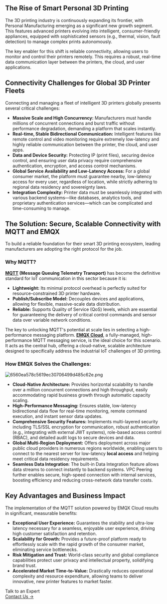 ## The Rise of Smart Personal 3D Printing

The 3D printing industry is continuously expanding its frontier, with Personal Manufacturing emerging as a significant new growth segment. This features advanced printers evolving into intelligent, consumer-friendly appliances, equipped with sophisticated sensors (e.g., thermal, vision, fault detection) to manage complex prints autonomously.

The key enabler for this shift is reliable connectivity, allowing users to monitor and control their printers remotely. This requires a robust, real-time data communication layer between the printers, the cloud, and user applications.

## Connectivity Challenges for Global 3D Printer Fleets

Connecting and managing a fleet of intelligent 3D printers globally presents several critical challenges:

- **Massive Scale and High Concurrency:** Manufacturers must handle millions of concurrent connections and burst traffic without performance degradation, demanding a platform that scales instantly.
- **Real-time, Stable Bidirectional Communication:** Intelligent features like remote control and video monitoring require extremely low-latency and highly reliable communication between the printer, the cloud, and user apps.
- **Data and Device Security:** Protecting IP (print files), securing device control, and ensuring user data privacy require comprehensive authentication, encryption, and access control mechanisms.
- **Global Service Availability and Low-Latency Access:** For a global consumer market, the platform must guarantee nearby, low-latency access for every user, regardless of location, while strictly adhering to regional data residency and sovereignty laws.
- **Integration Complexity:** Printer data must be seamlessly integrated with various backend systems—like databases, analytics tools, and proprietary authentication services—which can be complicated and time-consuming to manage.

## The Solution: Secure, Scalable Connectivity with MQTT and EMQX

To build a reliable foundation for their smart 3D printing ecosystem, leading manufacturers are adopting the right protocol for the job.

### Why MQTT?

**[MQTT](https://www.emqx.com/en/blog/the-easiest-guide-to-getting-started-with-mqtt) (Message Queuing Telemetry Transport)** has become the definitive standard for IoT communication in this sector because it is:

- **Lightweight:** Its minimal protocol overhead is perfectly suited for resource-constrained 3D printer hardware.
- **Publish/Subscribe Model:** Decouples devices and applications, allowing for flexible, massive-scale data distribution.
- **Reliable:** Supports Quality of Service (QoS) levels, which are essential for guaranteeing the delivery of critical control commands and sensor data over variable network conditions.

The key to unlocking MQTT's potential at scale lies in selecting a high-performance messaging platform. **[EMQX Cloud](https://www.emqx.com/en/cloud)**, a fully-managed, high-performance MQTT messaging service, is the ideal choice for this scenario. It acts as the central hub, offering a cloud-native, scalable architecture designed to specifically address the industrial IoT challenges of 3D printing.

### How EMQX Solves the Challenges:

![6560ea578c5619ec30706499d485c62e.png](https://assets.emqx.com/images/833c9c54c9e4f48cbaf2abac875e4e40.png)

- **Cloud-Native Architecture:** Provides horizontal scalability to handle over a million concurrent connections and high throughput, easily accommodating rapid business growth through automatic capacity scaling.
- **High-Performance Messaging:** Ensures stable, low-latency bidirectional data flow for real-time monitoring, remote command execution, and instant sensor data updates.
- **Comprehensive Security Features:** Implements multi-layered security including TLS/SSL encryption for communication, robust authentication (e.g., integrating with external JWT systems), role-based access control (RBAC), and detailed audit logs to secure devices and data.
- **Global Multi-Region Deployment:** Offers deployment across major public cloud providers in numerous regions worldwide, enabling users to connect to the nearest server for low-latency **local access** and helping meet critical data residency requirements.
- **Seamless Data Integration**: The built-in Data Integration feature allows data streams to connect instantly to backend systems. VPC Peering further enables secure, high-speed connection with internal services, boosting efficiency and reducing cross-network data transfer costs.

## Key Advantages and Business Impact

The implementation of the MQTT solution powered by EMQX Cloud results in significant, measurable benefits:

- **Exceptional User Experience:** Guarantees the stability and ultra-low latency necessary for a seamless, enjoyable user experience, driving high customer satisfaction and retention.
- **Scalability for Growth:** Provides a future-proof platform ready to effortlessly scale with the rapid growth of the consumer market, eliminating service bottlenecks.
- **Risk Mitigation and Trust:** World-class security and global compliance capabilities protect user privacy and intellectual property, solidifying brand trust.
- **Accelerated Market Time-to-Value:** Drastically reduces operational complexity and resource expenditure, allowing teams to deliver innovative, new printer features to market faster.



<section class="promotion">
    <div>
        Talk to an Expert
    </div>
    <a href="https://www.emqx.com/en/contact?product=solutions" class="button is-gradient">Contact Us →</a>
</section>
